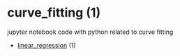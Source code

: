 # curve_fitting (1)
jupyter notebook code with python related to curve fitting

+ [linear_regression](linear_regression/README.md) (1)
